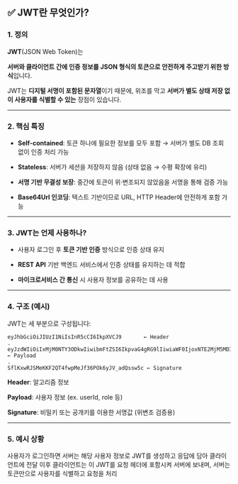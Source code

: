 ## **✅ JWT란 무엇인가?**

  

### **1. 정의**

**JWT**(JSON Web Token)는

**서버와 클라이언트 간에 인증 정보를 JSON 형식의 토큰으로 안전하게 주고받기 위한 방식**입니다.

JWT는 **디지털 서명이 포함된 문자열**이기 때문에, 위조를 막고 **서버가 별도 상태 저장 없이 사용자를 식별할 수 있는** 장점이 있습니다.

---

### **2. 핵심 특징**

- **Self-contained**: 토큰 하나에 필요한 정보를 모두 포함 → 서버가 별도 DB 조회 없이 인증 처리 가능
    
- **Stateless**: 서버가 세션을 저장하지 않음 (상태 없음 → 수평 확장에 유리)
    
- **서명 기반 무결성 보장**: 중간에 토큰이 위·변조되지 않았음을 서명을 통해 검증 가능
    
- **Base64Url 인코딩**: 텍스트 기반이므로 URL, HTTP Header에 안전하게 포함 가능
    

---

### **3. JWT는 언제 사용하나?**

- 사용자 로그인 후 **토큰 기반 인증** 방식으로 인증 상태 유지
    
- **REST API** 기반 백엔드 서비스에서 인증 상태를 유지하는 데 적합
    
- **마이크로서비스 간 통신** 시 사용자 정보를 공유하는 데 사용
    

---

### **4. 구조 (예시)**

  

JWT는 세 부분으로 구성됩니다:

```
eyJhbGciOiJIUzI1NiIsInR5cCI6IkpXVCJ9       ← Header
.
eyJzdWIiOiIxMjM0NTY3ODkwIiwibmFtZSI6IkpvaG4gRG9lIiwiaWF0IjoxNTE2MjM5MDIyfQ   ← Payload
.
SflKxwRJSMeKKF2QT4fwpMeJf36POk6yJV_adQssw5c ← Signature
```

**Header**: 알고리즘 정보

**Payload**: 사용자 정보 (ex. userId, role 등)

**Signature**: 비밀키 또는 공개키를 이용한 서명값 (위변조 검증용)

---

### **5. 예시 상황**

  사용자가 로그인하면 서버는 해당 사용자 정보로 JWT를 생성하고 응답에 담아 클라이언트에 전달
이후 클라이언트는 이 JWT를 요청 헤더에 포함시켜 서버에 보내며, 서버는 토큰만으로 사용자를 식별하고 요청을 처리

